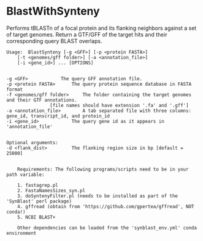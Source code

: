 # BlastWithSynteny
Performs tBLASTn of a focal protein and its flanking neighbors against a set of target genomes. Return a GTF/GFF of the target hits and their corresponding query BLAST overlaps.


	Usage:  BlastSynteny [-g <GFF>] [-p <protein FASTA>]
		[-t <genomes/gff folder>] [-a <annotation_file>]
		[-i <gene_id>] ... [OPTIONS]


	-g <GFF>			The query GFF annotation file.
	-p <protein FASTA>		The query protein sequence database in FASTA format
	-f <genomes/gff folder>		The folder containing the target genomes and their GTF annotations.
					[file names should have extension '.fa' and '.gff']
	-a <annotation_file>		A tab separated file with three columns: gene_id, transcript_id, and protein_id
	-i <gene_id>			The query gene id as it appears in 'annotation_file'


	Optional arguments:
	-d <flank_dist>			The flanking region size in bp [default = 25000]


		Requirements: The following programs/scripts need to be in your path variable:

		1. fastagrep.pl
		2. FastaNamesSizes_syn.pl
		3. doSyntenyFilter.pl (needs to be installed as part of the 'SynBlast' perl package)
		4. gffread (obtain from 'https://github.com/gpertea/gffread', NOT conda!)
		5. NCBI BLAST+

		Other dependencies can be loaded from the 'synblast_env.yml' conda environment


